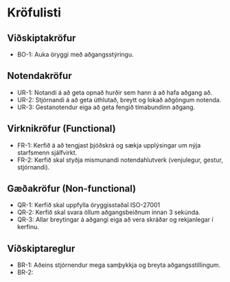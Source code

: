 # Kröfulisti

## Viðskiptakröfur
- BO-1: Auka öryggi með aðgangsstýringu.

## Notendakröfur
- UR-1: Notandi á að geta opnað hurðir sem hann á að hafa aðgang að.
- UR-2: Stjórnandi á að geta úthlutað, breytt og lokað aðgöngum notenda.
- UR-3: Gestanotendur eiga að geta fengið tímabundinn aðgang.

## Virknikröfur (Functional)
- FR-1: Kerfið á að tengjast þjóðskrá og sækja upplýsingar um nýja starfsmenn sjálfvirkt.
- FR-2: Kerfið skal styðja mismunandi notendahlutverk (venjulegur, gestur, stjórnandi).

## Gæðakröfur (Non-functional)
- QR-1: Kerfið skal uppfylla öryggisstaðal ISO-27001
- QR-2: Kerfið skal svara öllum aðgangsbeiðnum innan 3 sekúnda.
- QR-3: Allar breytingar á aðgangi eiga að vera skráðar og rekjanlegar í kerfinu.

## Viðskiptareglur
- BR-1: Aðeins stjórnendur mega samþykkja og breyta aðgangsstillingum.
- BR-2: 

